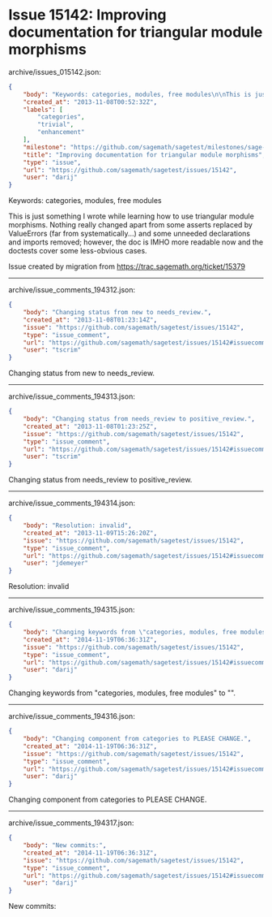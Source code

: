 # Issue 15142: Improving documentation for triangular module morphisms

archive/issues_015142.json:
```json
{
    "body": "Keywords: categories, modules, free modules\n\nThis is just something I wrote while learning how to use triangular module morphisms. Nothing really changed apart from some asserts replaced by ValueErrors (far from systematically...) and some unneeded declarations and imports removed; however, the doc is IMHO more readable now and the doctests cover some less-obvious cases.\n\nIssue created by migration from https://trac.sagemath.org/ticket/15379\n\n",
    "created_at": "2013-11-08T00:52:32Z",
    "labels": [
        "categories",
        "trivial",
        "enhancement"
    ],
    "milestone": "https://github.com/sagemath/sagetest/milestones/sage-duplicate/invalid/wontfix",
    "title": "Improving documentation for triangular module morphisms",
    "type": "issue",
    "url": "https://github.com/sagemath/sagetest/issues/15142",
    "user": "darij"
}
```
Keywords: categories, modules, free modules

This is just something I wrote while learning how to use triangular module morphisms. Nothing really changed apart from some asserts replaced by ValueErrors (far from systematically...) and some unneeded declarations and imports removed; however, the doc is IMHO more readable now and the doctests cover some less-obvious cases.

Issue created by migration from https://trac.sagemath.org/ticket/15379





---

archive/issue_comments_194312.json:
```json
{
    "body": "Changing status from new to needs_review.",
    "created_at": "2013-11-08T01:23:14Z",
    "issue": "https://github.com/sagemath/sagetest/issues/15142",
    "type": "issue_comment",
    "url": "https://github.com/sagemath/sagetest/issues/15142#issuecomment-194312",
    "user": "tscrim"
}
```

Changing status from new to needs_review.



---

archive/issue_comments_194313.json:
```json
{
    "body": "Changing status from needs_review to positive_review.",
    "created_at": "2013-11-08T01:23:25Z",
    "issue": "https://github.com/sagemath/sagetest/issues/15142",
    "type": "issue_comment",
    "url": "https://github.com/sagemath/sagetest/issues/15142#issuecomment-194313",
    "user": "tscrim"
}
```

Changing status from needs_review to positive_review.



---

archive/issue_comments_194314.json:
```json
{
    "body": "Resolution: invalid",
    "created_at": "2013-11-09T15:26:20Z",
    "issue": "https://github.com/sagemath/sagetest/issues/15142",
    "type": "issue_comment",
    "url": "https://github.com/sagemath/sagetest/issues/15142#issuecomment-194314",
    "user": "jdemeyer"
}
```

Resolution: invalid



---

archive/issue_comments_194315.json:
```json
{
    "body": "Changing keywords from \"categories, modules, free modules\" to \"\".",
    "created_at": "2014-11-19T06:36:31Z",
    "issue": "https://github.com/sagemath/sagetest/issues/15142",
    "type": "issue_comment",
    "url": "https://github.com/sagemath/sagetest/issues/15142#issuecomment-194315",
    "user": "darij"
}
```

Changing keywords from "categories, modules, free modules" to "".



---

archive/issue_comments_194316.json:
```json
{
    "body": "Changing component from categories to PLEASE CHANGE.",
    "created_at": "2014-11-19T06:36:31Z",
    "issue": "https://github.com/sagemath/sagetest/issues/15142",
    "type": "issue_comment",
    "url": "https://github.com/sagemath/sagetest/issues/15142#issuecomment-194316",
    "user": "darij"
}
```

Changing component from categories to PLEASE CHANGE.



---

archive/issue_comments_194317.json:
```json
{
    "body": "New commits:",
    "created_at": "2014-11-19T06:36:31Z",
    "issue": "https://github.com/sagemath/sagetest/issues/15142",
    "type": "issue_comment",
    "url": "https://github.com/sagemath/sagetest/issues/15142#issuecomment-194317",
    "user": "darij"
}
```

New commits:

